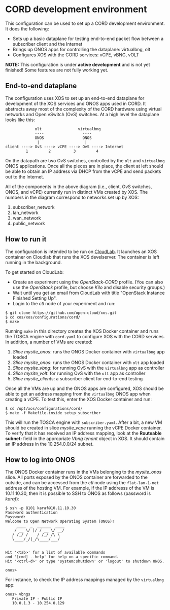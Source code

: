 # CORD development environment

This configuration can be used to set up a CORD development environment.
It does the following:

* Sets up a basic dataplane for testing end-to-end packet flow between a subscriber client and the Internet
* Brings up ONOS apps for controlling the dataplane: virtualbng, olt
* Configures XOS with the CORD services: vCPE, vBNG, vOLT

**NOTE:** This configuration is under **active development** and is not yet finished!  Some features are not
fully working yet.

## End-to-end dataplane

The configuration uses XOS to set up an end-to-end dataplane for development of the XOS services and ONOS apps 
used in CORD.  It abstracts away most of the complexity of the CORD hardware using virtual networks
and Open vSwitch (OvS) switches.  At a high level the dataplane looks like this:

```
             olt                virtualbng
             ----                 ----
             ONOS                 ONOS
              |                    |
client ----> OvS ----> vCPE ----> OvS ----> Internet
         1         2          3         4
```

On the datapath are two OvS switches, controlled by the `olt` and `virtualbng` ONOS applications.  Once all the pieces are in
place, the client at left should be able to obtain an IP address via DHCP from the vCPE and send packets out to the Internet.

All of the components in the above diagram (i.e., client, OvS switches, ONOS, and vCPE) currently run in distinct VMs
created by XOS.  The numbers in the diagram correspond to networks set up by XOS:

1. subscriber_network
2. lan_network
3. wan_network
4. public_network

## How to run it

The configuration is intended to be run on [CloudLab](http://cloudlab.us).
It launches an XOS container on Cloudlab that runs the XOS develserver.  The container is left running in the background.

To get started on CloudLab:
* Create an experiment using the *OpenStack-CORD* profile.  (You can also use the *OpenStack* profile, but choose *Kilo*
and disable security groups.)
* Wait until you get an email from CloudLab with title "OpenStack Instance Finished Setting Up".
* Login to the *ctl* node of your experiment and run:
```
$ git clone https://github.com/open-cloud/xos.git
$ cd xos/xos/configurations/cord/
$ make
```

Running `make` in this directory creates the XOS Docker container and runs the TOSCA engine with `cord.yaml` to
configure XOS with the CORD services.  In addition, a number of VMs are created:

1. *Slice mysite_onos*: runs the ONOS Docker container with `virtualbng` app loaded
1. *Slice mysite_onos*: runs the ONOS Docker container with `olt` app loaded
1. *Slice mysite_vbng*: for running OvS with the `virtualbng` app as controller
1. *Slice mysite_volt*: for running OvS with the `olt` app as controller
1. *Slice mysite_clients*: a subscriber client for end-to-end testing

Once all the VMs are up and the ONOS apps are configured, XOS should be able to get an address mapping from the `virtualbng`
ONOS app when creating a vCPE.  To test this, enter the XOS Docker container and run:

```
$ cd /opt/xos/configurations/cord/
$ make -f Makefile.inside setup_subscriber
```

This will run the TOSCA engine with `subscriber.yaml`.  After a bit, a new VM should be created in slice *mysite_vcpe* running
the vCPE Docker container.  To verify that it has received an IP address mapping, look at the **Routeable subnet:** field in 
the appropriate *Vbng tenant* object in XOS.  It should contain an IP address in the 10.254.0.0/24 subnet.

## How to log into ONOS

The ONOS Docker container runs in the VMs belonging to the *mysite_onos* slice.  All ports exposed by the ONOS container are forwarded to the outside, and can be accessed from the *ctl* node using the `flat-lan-1-net` address of the hosting VM.  For example, if the IP addresss of the VM is 10.11.10.30, then it is possible to SSH to ONOS as follows (password is *karaf*):

```
$ ssh -p 8101 karaf@10.11.10.30
Password authentication
Password:
Welcome to Open Network Operating System (ONOS)!
     ____  _  ______  ____
    / __ \/ |/ / __ \/ __/
   / /_/ /    / /_/ /\ \
   \____/_/|_/\____/___/


Hit '<tab>' for a list of available commands
and '[cmd] --help' for help on a specific command.
Hit '<ctrl-d>' or type 'system:shutdown' or 'logout' to shutdown ONOS.

onos>
```

For instance, to check the IP address mappings managed by the `virtualbng` app:

```
onos> vbngs
   Private IP - Public IP
   10.0.1.3 - 10.254.0.129
```
